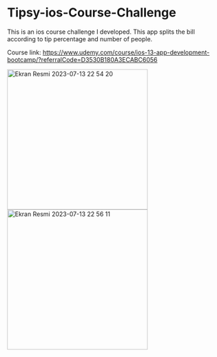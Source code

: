 # Tipsy-ios-Course-Challenge

This is an ios course challenge I developed. This app splits the bill according to tip percentage and number of people. 

Course link: https://www.udemy.com/course/ios-13-app-development-bootcamp/?referralCode=D3530B180A3ECABC6056

<img width="326" alt="Ekran Resmi 2023-07-13 22 54 20" src="https://github.com/aydinbrkay/image_stitching/assets/69076708/84f06b1b-33ac-40ee-8cfb-d2371009a54e"><img width="326" alt="Ekran Resmi 2023-07-13 22 56 11" src="https://github.com/aydinbrkay/image_stitching/assets/69076708/10ad8f43-f097-45aa-b0d8-fe2ec0b91037">
